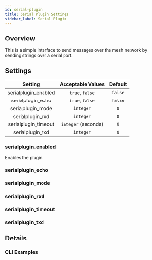 ```yaml
---
id: serial-plugin
title: Serial Plugin Settings
sidebar_label: Serial Plugin
---
```


## Overview

This is a simple interface to send messages over the mesh network by sending strings over a serial port.

## Settings

| Setting | Acceptable Values | Default |
| :-----: | :---------------: | :-----: |
| serialplugin_enabled | `true`, `false` | `false` |
| serialplugin_echo | `true`, `false` | `false` |
| serialplugin_mode | `integer` | `0` |
| serialplugin_rxd | `integer` | `0` |
| serialplugin_timeout | `integer` (seconds) | `0` |
| serialplugin_txd | `integer` | `0` |

### serialplugin_enabled

Enables the plugin.

### serialplugin_echo

<!--- TODO --->

### serialplugin_mode

<!--- TODO --->

### serialplugin_rxd

<!--- TODO --->

### serialplugin_timeout

<!--- TODO --->

### serialplugin_txd

<!--- TODO --->

## Details

### CLI Examples
